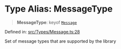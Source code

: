 # Type Alias: MessageType

> **MessageType**: keyof [`Message`](../namespaces/proto/classes/Message.md)

Defined in: [src/Types/Message.ts:28](https://github.com/Fokusdotid/Baileys/blob/4cdf75fe48f9b13e8084d341633612ce49e934bd/src/Types/Message.ts#L28)

Set of message types that are supported by the library
